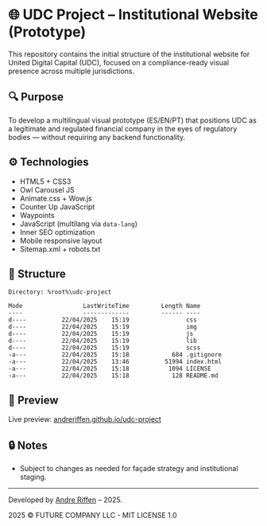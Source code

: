 # 🌐 UDC Project – Institutional Website (Prototype)

This repository contains the initial structure of the institutional website for United Digital Capital (UDC), focused on a compliance-ready visual presence across multiple jurisdictions.

## 🔍 Purpose

To develop a multilingual visual prototype (ES/EN/PT) that positions UDC as a legitimate and regulated financial company in the eyes of regulatory bodies — without requiring any backend functionality.

## ⚙️ Technologies

- HTML5 + CSS3
- Owl Carousel JS
- Animate.css + Wow.js
- Counter Up JavaScript
- Waypoints
- JavaScript (multilang via `data-lang`)
- Inner SEO optimization
- Mobile responsive layout
- Sitemap.xml + robots.txt

## 📁 Structure

    Directory: %root%\udc-project

    Mode                 LastWriteTime         Length Name
    ----                 -------------         ------ ----
    d----          22/04/2025    15:19                css
    d----          22/04/2025    15:19                img
    d----          22/04/2025    15:19                js
    d----          22/04/2025    15:19                lib
    d----          22/04/2025    15:19                scss
    -a---          22/04/2025    15:18            684 .gitignore
    -a---          22/04/2025    13:46          51994 index.html
    -a---          22/04/2025    15:18           1094 LICENSE
    -a---          22/04/2025    15:18            128 README.md

## 🚀 Preview

Live preview: [andreriffen.github.io/udc-project](https://andreriffen.github.io/udc-project)

## 🔒 Notes

- Subject to changes as needed for façade strategy and institutional staging.

---

Developed by [Andre Riffen](https://github.com/andreriffen) – 2025.

2025 © FUTURE COMPANY LLC - MIT LICENSE 1.0
